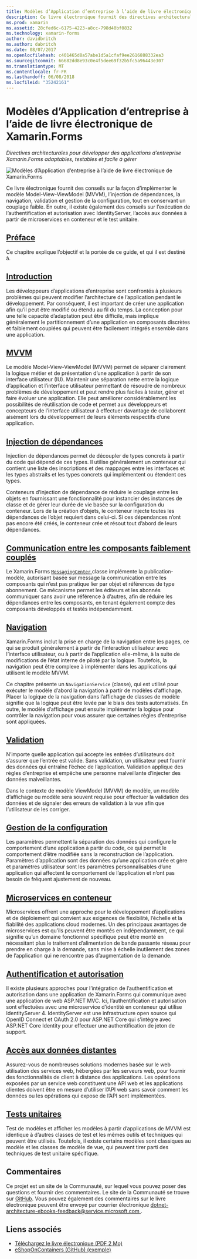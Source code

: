 ```yaml
---
title: Modèles d’Application d’entreprise à l’aide de livre électronique de Xamarin.Forms
description: Ce livre électronique fournit des directives architecturales pour développer des applications d’entreprise Xamarin.Forms adaptables, testables et facile à gérer.
ms.prod: xamarin
ms.assetid: 28cfed6c-6175-4223-a8cc-798d40bf0832
ms.technology: xamarin-forms
author: davidbritch
ms.author: dabritch
ms.date: 08/07/2017
ms.openlocfilehash: c401465d8a57abe1d5a1cfaf9ee2616888332ea3
ms.sourcegitcommit: 66682dd8e93c0e4f5dee69f32b5fc5a96443e307
ms.translationtype: MT
ms.contentlocale: fr-FR
ms.lasthandoff: 06/08/2018
ms.locfileid: "35242161"
---
```

# <a name="enterprise-application-patterns-using-xamarinforms-ebook"></a>Modèles d’Application d’entreprise à l’aide de livre électronique de Xamarin.Forms

_Directives architecturales pour développer des applications d’entreprise Xamarin.Forms adaptables, testables et facile à gérer_

![](images/cover-sml.png "Modèles d’Application d’entreprise à l’aide de livre électronique de Xamarin.Forms")

Ce livre électronique fournit des conseils sur la façon d’implémenter le modèle Model-View-ViewModel (MVVM), l’injection de dépendances, la navigation, validation et gestion de la configuration, tout en conservant un couplage faible. En outre, il existe également des conseils sur l’exécution de l’authentification et autorisation avec IdentityServer, l’accès aux données à partir de microservices en conteneur et le test unitaire.

## <a name="prefaceprefacemd"></a>[Préface](preface.md)

Ce chapitre explique l’objectif et la portée de ce guide, et qui il est destiné à.

## <a name="introductionintroductionmd"></a>[Introduction](introduction.md)

Les développeurs d’applications d’entreprise sont confrontés à plusieurs problèmes qui peuvent modifier l’architecture de l’application pendant le développement. Par conséquent, il est important de créer une application afin qu’il peut être modifié ou étendu au fil du temps. La conception pour une telle capacité d’adaptation peut être difficile, mais implique généralement le partitionnement d’une application en composants discrètes et faiblement couplées qui peuvent être facilement intégrés ensemble dans une application.

## <a name="mvvmmvvmmd"></a>[MVVM](mvvm.md)

Le modèle Model-View-ViewModel (MVVM) permet de séparer clairement la logique métier et de présentation d’une application à partir de son interface utilisateur (IU). Maintenir une séparation nette entre la logique d’application et l’interface utilisateur permettant de résoudre de nombreux problèmes de développement et peut rendre plus faciles à tester, gérer et faire évoluer une application. Elle peut améliorer considérablement les possibilités de réutilisation de code et permet aux développeurs et concepteurs de l’interface utilisateur à effectuer davantage de collaborent aisément lors du développement de leurs éléments respectifs d’une application.

## <a name="dependency-injectiondependency-injectionmd"></a>[Injection de dépendances](dependency-injection.md)

Injection de dépendances permet de découpler de types concrets à partir du code qui dépend de ces types. Il utilise généralement un conteneur qui contient une liste des inscriptions et des mappages entre les interfaces et les types abstraits et les types concrets qui implémentent ou étendent ces types.

Conteneurs d’injection de dépendance de réduire le couplage entre les objets en fournissant une fonctionnalité pour instancier des instances de classe et de gérer leur durée de vie basée sur la configuration du conteneur. Lors de la création d’objets, le conteneur injecte toutes les dépendances de l’objet requiert dans celui-ci. Si ces dépendances n’ont pas encore été créés, le conteneur crée et résout tout d’abord de leurs dépendances.

## <a name="communicating-between-loosely-coupled-componentscommunicating-between-loosely-coupled-componentsmd"></a>[Communication entre les composants faiblement couplés](communicating-between-loosely-coupled-components.md)

Le Xamarin.Forms [ `MessagingCenter` ](https://developer.xamarin.com/api/type/Xamarin.Forms.MessagingCenter/) classe implémente la publication-modèle, autorisant basée sur message la communication entre les composants qui n’est pas pratique lier par objet et références de type abonnement. Ce mécanisme permet les éditeurs et les abonnés communiquer sans avoir une référence à d’autres, afin de réduire les dépendances entre les composants, en tenant également compte des composants développés et testés indépendamment.

## <a name="navigationnavigationmd"></a>[Navigation](navigation.md)

Xamarin.Forms inclut la prise en charge de la navigation entre les pages, ce qui se produit généralement à partir de l’interaction utilisateur avec l’interface utilisateur, ou à partir de l’application elle-même, à la suite de modifications de l’état interne de piloté par la logique. Toutefois, la navigation peut être complexe à implémenter dans les applications qui utilisent le modèle MVVM.

Ce chapitre présente un `NavigationService` (classe), qui est utilisé pour exécuter le modèle d’abord la navigation à partir de modèles d’affichage. Placer la logique de la navigation dans l’affichage de classes de modèle signifie que la logique peut être levée par le biais des tests automatisés. En outre, le modèle d’affichage peut ensuite implémenter la logique pour contrôler la navigation pour vous assurer que certaines règles d’entreprise sont appliquées.

## <a name="validationvalidationmd"></a>[Validation](validation.md)

N’importe quelle application qui accepte les entrées d’utilisateurs doit s’assurer que l’entrée est valide. Sans validation, un utilisateur peut fournir des données qui entraîne l’échec de l’application. Validation applique des règles d’entreprise et empêche une personne malveillante d’injecter des données malveillantes.

Dans le contexte de modèle ViewModel (MVVM) de modèle, un modèle d’affichage ou modèle sera souvent requise pour effectuer la validation des données et de signaler des erreurs de validation à la vue afin que l’utilisateur de les corriger.

## <a name="configuration-managementconfiguration-managementmd"></a>[Gestion de la configuration](configuration-management.md)

Les paramètres permettent la séparation des données qui configure le comportement d’une application à partir du code, ce qui permet le comportement d’être modifiée sans la reconstruction de l’application. Paramètres d’application sont des données qu’une application crée et gère et paramètres utilisateur sont les paramètres personnalisables d’une application qui affectent le comportement de l’application et n’ont pas besoin de fréquent ajustement de nouveau.

## <a name="containerized-microservicescontainerized-microservicesmd"></a>[Microservices en conteneur](containerized-microservices.md)

Microservices offrent une approche pour le développement d’applications et de déploiement qui convient aux exigences de flexibilité, l’échelle et la fiabilité des applications cloud modernes. Un des principaux avantages de microservices est qu’ils peuvent être montés en indépendamment, ce qui signifie qu’un domaine fonctionnel spécifique peut être monté en nécessitant plus le traitement d’alimentation de bande passante réseau pour prendre en charge à la demande, sans mise à échelle inutilement des zones de l’application qui ne rencontre pas d’augmentation de la demande.

## <a name="authentication-and-authorizationauthentication-and-authorizationmd"></a>[Authentification et autorisation](authentication-and-authorization.md)

Il existe plusieurs approches pour l’intégration de l’authentification et autorisation dans une application de Xamarin.Forms qui communique avec une application de web ASP.NET MVC. Ici, l’authentification et autorisation sont effectuées avec une microservice d’identité en conteneur qui utilise IdentityServer 4. IdentityServer est une infrastructure open source qui OpenID Connect et OAuth 2.0 pour ASP.NET Core qui s’intègre avec ASP.NET Core Identity pour effectuer une authentification de jeton de support.

## <a name="accessing-remote-dataaccessing-remote-datamd"></a>[Accès aux données distantes](accessing-remote-data.md)

Assurez-vous de nombreuses solutions modernes basée sur le web utilisation des services web, hébergées par les serveurs web, pour fournir des fonctionnalités de client à distance des applications. Les opérations exposées par un service web constituent une API web et les applications clientes doivent être en mesure d’utiliser l’API web sans savoir comment les données ou les opérations qui expose de l’API sont implémentées.

## <a name="unit-testingunit-testingmd"></a>[Tests unitaires](unit-testing.md)

Test de modèles et afficher les modèles à partir d’applications de MVVM est identique à d’autres classes de test et les mêmes outils et techniques qui peuvent être utilisés. Toutefois, il existe certains modèles sont classiques au modèle et les classes de modèle de vue, qui peuvent tirer parti des techniques de test unitaire spécifique.

## <a name="feedback"></a>Commentaires

Ce projet est un site de la Communauté, sur lequel vous pouvez poser des questions et fournir des commentaires. Le site de la Communauté se trouve sur [GitHub](https://github.com/dotnet-architecture/eShopOnContainers). Vous pouvez également des commentaires sur le livre électronique peuvent être envoyé par courrier électronique [ dotnet-architecture-ebooks-feedback@service.microsoft.com ](mailto:dotnet-architecture-ebooks-feedback@service.microsoft.com).


## <a name="related-links"></a>Liens associés

- [Téléchargez le livre électronique (PDF 2 Mo)](https://aka.ms/xamarinpatternsebook)
- [eShopOnContainers (GitHub) (exemple)](https://github.com/dotnet-architecture/eShopOnContainers)

